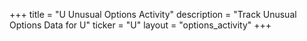 +++
title = "U Unusual Options Activity"
description = "Track Unusual Options Data for U"
ticker = "U"
layout = "options_activity"
+++

